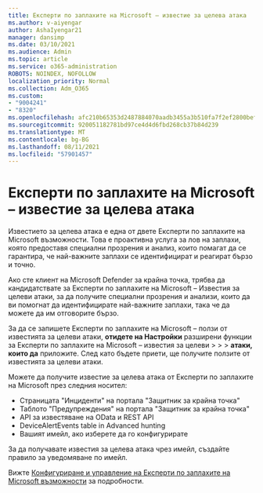 ```yaml
---
title: Експерти по заплахите на Microsoft – известие за целева атака
ms.author: v-aiyengar
author: AshaIyengar21
manager: dansimp
ms.date: 03/10/2021
ms.audience: Admin
ms.topic: article
ms.service: o365-administration
ROBOTS: NOINDEX, NOFOLLOW
localization_priority: Normal
ms.collection: Adm_O365
ms.custom:
- "9004241"
- "8320"
ms.openlocfilehash: afc210b65353d2487884070aadb3455a3b510fa7f2ef2800bef31cb77a5f1751
ms.sourcegitcommit: 920051182781bd97ce4d4d6fbd268cb37b84d239
ms.translationtype: MT
ms.contentlocale: bg-BG
ms.lasthandoff: 08/11/2021
ms.locfileid: "57901457"
---
```

# <a name="microsoft-threat-experts---targeted-attack-notification"></a>Експерти по заплахите на Microsoft – известие за целева атака

Известието за целева атака е една от двете Експерти по заплахите на Microsoft възможности. Това е проактивна услуга за лов на заплахи, която предоставя специални прозрения и анализ, които помагат да се гарантира, че най-важните заплахи се идентифицират и реагират бързо и точно.

Ако сте клиент на Microsoft Defender за крайна точка, трябва да кандидатствате за Експерти по заплахите на Microsoft – Известия за целеви атаки, за да получите специални прозрения и анализи, които да ви помогнат да идентифицирате най-важните заплахи, така че да можете да им отговорите бързо.

За да се запишете Експерти по заплахите на Microsoft – ползи от известията за целеви атаки, **отидете на Настройки** разширени функции за Експерти по заплахите на Microsoft – известия за целеви  >    >    >  **атаки, които да** приложите. След като бъдете приети, ще получите ползите от известията за целеви атаки.

Можете да получите известие за целева атака от Експерти по заплахите на Microsoft през следния носител:

- Страницата "Инциденти" на портала "Защитник за крайна точка"
- Таблото "Предупреждения" на портала "Защитник за крайна точка"
- API за известяване на OData и REST API
- DeviceAlertEvents table in Advanced hunting
- Вашият имейл, ако изберете да го конфигурирате

За да получавате известия за целева атака чрез имейл, създайте правило за уведомяване по имейл. 

Вижте [Конфигуриране и управление на Експерти по заплахите на Microsoft възможности](https://docs.microsoft.com/windows/security/threat-protection/microsoft-defender-atp/configure-microsoft-threat-experts) за подробности.
